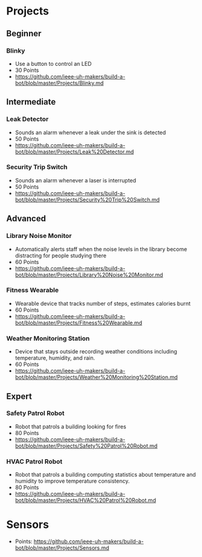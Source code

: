 # Projects

## Beginner

### Blinky
- Use a button to control an LED
- 30 Points
- https://github.com/ieee-uh-makers/build-a-bot/blob/master/Projects/Blinky.md

## Intermediate

### Leak Detector
- Sounds an alarm whenever a leak under the sink is detected
- 50 Points
- https://github.com/ieee-uh-makers/build-a-bot/blob/master/Projects/Leak%20Detector.md

### Security Trip Switch
- Sounds an alarm whenever a laser is interrupted
- 50 Points
- https://github.com/ieee-uh-makers/build-a-bot/blob/master/Projects/Security%20Trip%20Switch.md

## Advanced

### Library Noise Monitor
- Automatically alerts staff when the noise levels in the library become distracting for people studying there
- 60 Points
- https://github.com/ieee-uh-makers/build-a-bot/blob/master/Projects/Library%20Noise%20Monitor.md

### Fitness Wearable
- Wearable device that tracks number of steps, estimates calories burnt
- 60 Points
- https://github.com/ieee-uh-makers/build-a-bot/blob/master/Projects/Fitness%20Wearable.md

### Weather Monitoring Station
- Device that stays outside recording weather conditions including temperature, humidity, and rain.
- 60 Points
- https://github.com/ieee-uh-makers/build-a-bot/blob/master/Projects/Weather%20Monitoring%20Station.md

## Expert
### Safety Patrol Robot
- Robot that patrols a building looking for fires
- 80 Points
- https://github.com/ieee-uh-makers/build-a-bot/blob/master/Projects/Safety%20Patrol%20Robot.md

### HVAC Patrol Robot
- Robot that patrols a building computing statistics about temperature and humidity to improve temperature consistency.
- 80 Points
- https://github.com/ieee-uh-makers/build-a-bot/blob/master/Projects/HVAC%20Patrol%20Robot.md

# Sensors
- Points: https://github.com/ieee-uh-makers/build-a-bot/blob/master/Projects/Sensors.md
